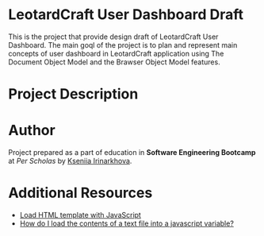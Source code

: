 # LeotardCraft User Dashboard Draft
This is the project that provide design draft of LeotardCraft User Dashboard. The main goql of the project is to plan and represent main concepts of user dashboard in LeotardCraft application using The Document Object Model and the Brawser Object Model features.
# Project Description

# Author
Project prepared as a part of education in **Software Engineering Bootcamp** at *Per Scholas* by [Kseniia Irinarkhova](https://www.linkedin.com/in/kseniia-irinarkhova/).

# Additional Resources
- [Load HTML template with JavaScript](https://stackoverflow.com/questions/6451169/load-html-template-with-javascript)
- [How do I load the contents of a text file into a javascript variable?](https://stackoverflow.com/questions/196498/how-do-i-load-the-contents-of-a-text-file-into-a-javascript-variable)